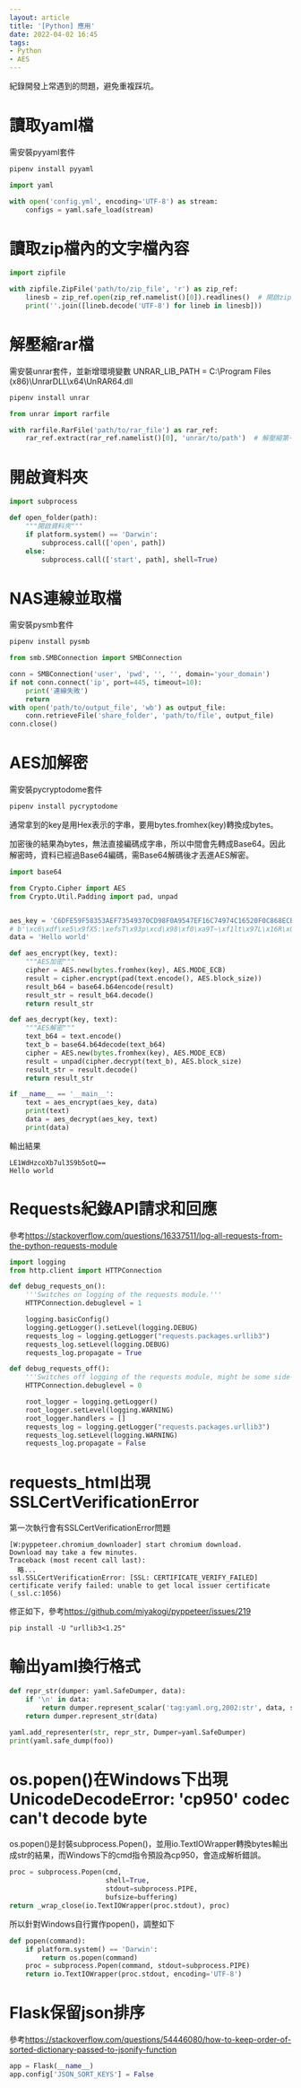 ```yaml
---
layout: article
title: '[Python] 應用'
date: 2022-04-02 16:45
tags:
- Python
- AES
---
```

紀錄開發上常遇到的問題，避免重複踩坑。
<!--more-->
# 讀取yaml檔

需安裝pyyaml套件
```sh
pipenv install pyyaml
```

```python
import yaml

with open('config.yml', encoding='UTF-8') as stream:
    configs = yaml.safe_load(stream)
```

# 讀取zip檔內的文字檔內容

```python
import zipfile

with zipfile.ZipFile('path/to/zip_file', 'r') as zip_ref:
    linesb = zip_ref.open(zip_ref.namelist()[0]).readlines()  # 開啟zip檔內第一個檔案
    print(''.join([lineb.decode('UTF-8') for lineb in linesb]))
```

# 解壓縮rar檔

需安裝unrar套件，並新增環境變數 UNRAR_LIB_PATH = C:\Program Files (x86)\UnrarDLL\x64\UnRAR64.dll
```sh
pipenv install unrar
```

```python
from unrar import rarfile

with rarfile.RarFile('path/to/rar_file') as rar_ref:
    rar_ref.extract(rar_ref.namelist()[0], 'unrar/to/path')  # 解壓縮第一個檔案
```

# 開啟資料夾

```python
import subprocess

def open_folder(path):
    """開啟資料夾"""
    if platform.system() == 'Darwin':
        subprocess.call(['open', path])
    else:
        subprocess.call(['start', path], shell=True)
```

# NAS連線並取檔

需安裝pysmb套件
```sh
pipenv install pysmb
```

```python
from smb.SMBConnection import SMBConnection

conn = SMBConnection('user', 'pwd', '', '', domain='your_domain')
if not conn.connect('ip', port=445, timeout=10):
    print('連線失敗')
    return
with open('path/to/output_file', 'wb') as output_file:
    conn.retrieveFile('share_folder', 'path/to/file', output_file)
conn.close()
```

# AES加解密

需安裝pycryptodome套件
```sh
pipenv install pycryptodome
```

通常拿到的key是用Hex表示的字串，要用bytes.fromhex(key)轉換成bytes。

加密後的結果為bytes，無法直接編碼成字串，所以中間會先轉成Base64。因此解密時，資料已經過Base64編碼，需Base64解碼後才丟進AES解密。

```python
import base64

from Crypto.Cipher import AES
from Crypto.Util.Padding import pad, unpad


aes_key = 'C6DFE59F58353AEF73549370CD98F0A9547EF16C74974C16520F0C868ECB78EC'
# b'\xc6\xdf\xe5\x9fX5:\xefsT\x93p\xcd\x98\xf0\xa9T~\xf1lt\x97L\x16R\x0f\x0c\x86\x8e\xcbx\xec'
data = 'Hello world'

def aes_encrypt(key, text):
    """AES加密"""
    cipher = AES.new(bytes.fromhex(key), AES.MODE_ECB)
    result = cipher.encrypt(pad(text.encode(), AES.block_size))
    result_b64 = base64.b64encode(result)
    result_str = result_b64.decode()
    return result_str

def aes_decrypt(key, text):
    """AES解密"""
    text_b64 = text.encode()
    text_b = base64.b64decode(text_b64)
    cipher = AES.new(bytes.fromhex(key), AES.MODE_ECB)
    result = unpad(cipher.decrypt(text_b), AES.block_size)
    result_str = result.decode()
    return result_str

if __name__ == '__main__':
    text = aes_encrypt(aes_key, data)
    print(text)
    data = aes_decrypt(aes_key, text)
    print(data)
```

輸出結果
```
LE1WdHzcoXb7ul3S9b5otQ==
Hello world
```

# Requests紀錄API請求和回應

參考<https://stackoverflow.com/questions/16337511/log-all-requests-from-the-python-requests-module>
```python
import logging
from http.client import HTTPConnection

def debug_requests_on():
    '''Switches on logging of the requests module.'''
    HTTPConnection.debuglevel = 1

    logging.basicConfig()
    logging.getLogger().setLevel(logging.DEBUG)
    requests_log = logging.getLogger("requests.packages.urllib3")
    requests_log.setLevel(logging.DEBUG)
    requests_log.propagate = True

def debug_requests_off():
    '''Switches off logging of the requests module, might be some side-effects'''
    HTTPConnection.debuglevel = 0

    root_logger = logging.getLogger()
    root_logger.setLevel(logging.WARNING)
    root_logger.handlers = []
    requests_log = logging.getLogger("requests.packages.urllib3")
    requests_log.setLevel(logging.WARNING)
    requests_log.propagate = False
```

# requests_html出現SSLCertVerificationError

第一次執行會有SSLCertVerificationError問題
```shell
[W:pyppeteer.chromium_downloader] start chromium download.
Download may take a few minutes.
Traceback (most recent call last):
  略...
ssl.SSLCertVerificationError: [SSL: CERTIFICATE_VERIFY_FAILED] certificate verify failed: unable to get local issuer certificate (_ssl.c:1056)
```
修正如下，參考<https://github.com/miyakogi/pyppeteer/issues/219>
```shell
pip install -U "urllib3<1.25"
```

# 輸出yaml換行格式

```python
def repr_str(dumper: yaml.SafeDumper, data):
    if '\n' in data:
        return dumper.represent_scalar('tag:yaml.org,2002:str', data, style='|')
    return dumper.represent_str(data)

yaml.add_representer(str, repr_str, Dumper=yaml.SafeDumper)
print(yaml.safe_dump(foo))
```

# os.popen()在Windows下出現 UnicodeDecodeError: 'cp950' codec can't decode byte

os.popen()是封裝subprocess.Popen()，並用io.TextIOWrapper轉換bytes輸出成str的結果，而Windows下的cmd指令預設為cp950，會造成解析錯誤。

```python
proc = subprocess.Popen(cmd,
                        shell=True,
                        stdout=subprocess.PIPE,
                        bufsize=buffering)
return _wrap_close(io.TextIOWrapper(proc.stdout), proc)
```

所以針對Windows自行實作popen()，調整如下

```python
def popen(command):
    if platform.system() == 'Darwin':
        return os.popen(command)
    proc = subprocess.Popen(command, stdout=subprocess.PIPE)
    return io.TextIOWrapper(proc.stdout, encoding='UTF-8')
```

# Flask保留json排序

參考<https://stackoverflow.com/questions/54446080/how-to-keep-order-of-sorted-dictionary-passed-to-jsonify-function>
```python
app = Flask(__name__)
app.config['JSON_SORT_KEYS'] = False
```